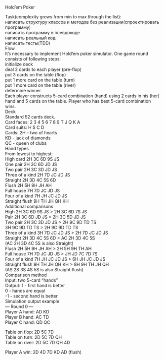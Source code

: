 <p>Hold’em Poker</p>

<p>Task(complexity grows from min to max through the list): <br>
написать структуру классов и методов без реализации(спроектировать программу) <br>
написать программу в псевдокоде <br>
написать реальный код <br>
написать тесты(TDD) <br>
Flow <br>
It’s necessary to implement Hold‘em poker simulator. One game round consists of following steps: <br>
initialize deck <br>
deal 2 cards to each player (pre-flop) <br>
put 3 cards on the table (flop) <br>
put 1 more card on the table (turn) <br>
put 1 more card on the table (river) <br>
determine winner <br>
Each player constructs 5-card combination (hand) using 2 cards in his (her) hand and 5 cards on the table. Player who has best 5-card combination wins. <br>
Deck <br>
Standard 52 cards deck. <br>
Card faces: 2 3 4 5 6 7 8 9 T J Q K A <br>
Card suits: H S C D <br>
Cards:    2H - two of hearts <br>
    KD - jack of diamonds <br>
    QC - queen of clubs <br>
Hand types <br>
From lowest to highest: <br>
High card    2H 3C 6D 9S JS <br>
One pair    2H 3C 6D JD JS <br>
Two pair    2H 3C 3D JD JS <br>
Three of a kind    2H 7D JC JD JS <br>
Straight    2H 3D 4C 5S 6D <br>
Flush    2H 5H 9H JH AH <br>
Full house    7H 7D JC JD JS <br>
Four of a kind    7H JH JC JD JS <br>
Straight flush    9H TH JH QH KH <br>
Additional comparisons <br>
High    2H 3C 6D 9S JS    &gt;    2H 3C 6D 7S JS <br>
Pair    2H 3C 6D JD JS    &gt;    2H 3C 5D JD JS <br>
Two pair    2H 3C 3D JD JS    &gt;    2H 9C 9D TD TS <br>
    3H 9C 9D TD TS    &gt;    2H 9C 9D TD TS <br>
Three of a kind    3H 7D JC JD JS    &gt;    2H 7D JC JD JS <br>
Straight    2H 3D 4C 5S 6D    &gt;    AC 2H 3D 4C 5S <br>
    (AC 2H 3D 4C 5S is also Straight) <br>
Flush    2H 5H 9H JH AH    &gt;    2H 5H 9H TH AH <br>
Full house    7H 7D JC JD JS    &gt;    JH JD 7C 7D 7S <br>
Four of a kind    7H JH JC JD JS    &gt;    6H JH JC JD JS <br>
Straight flush    9H TH JH QH KH    &gt;    8H 9H TH JH QH <br>
    (AS 2S 3S 4S 5S is also Straight flush) <br>
Comparison method <br>
Input:    two 5-card “hands” <br>
Output:    1 - first hand is better <br>
    0 - hands are equal <br>
    -1 - second hand is better <br>
Simulation output example <br>
— Round 0 — <br>
Player A hand:    AD KD <br>
Player B hand:    AC TD <br>
Player C hand:    QD QC</p>

<p>Table on flop:    2D 5C 7D <br>
Table on turn:    2D 5C 7D QH <br>
Table on river:    2D 5C 7D QH 4D</p>

<p>Player A win:    2D 4D 7D KD AD (flush)</p>
